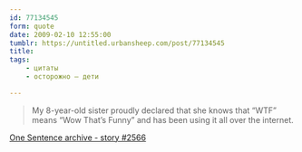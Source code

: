 ```yaml
---
id: 77134545
form: quote
date: 2009-02-10 12:55:00
tumblr: https://untitled.urbansheep.com/post/77134545
title: 
tags:
    - цитаты
    - осторожно — дети

---
```


<blockquote>
My 8-year-old sister proudly declared that she knows that “WTF” means “Wow That&rsquo;s Funny” and has been using it all over the internet.
</blockquote>

<a href="http://www.onesentence.org/stories/2566/">One Sentence archive - story #2566</a>

